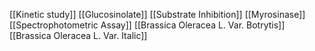 [[Kinetic study]]
[[Glucosinolate]]
[[Substrate Inhibition]]
[[Myrosinase]]
[[Spectrophotometric Assay]]
[[Brassica Oleracea L. Var. Botrytis]]
[[Brassica Oleracea L. Var. Italic]]
